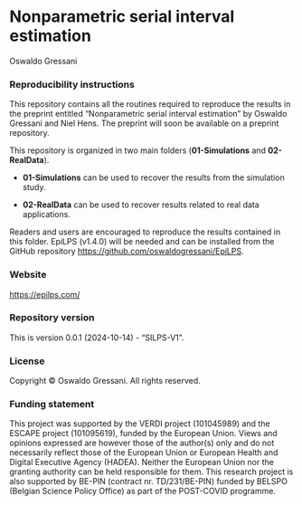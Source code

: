 Nonparametric serial interval estimation
================
Oswaldo Gressani

### Reproducibility instructions

This repository contains all the routines required to reproduce the
results in the preprint entitled “Nonparametric serial interval
estimation” by Oswaldo Gressani and Niel Hens. The preprint will soon be
available on a preprint repository.

This repository is organized in two main folders (**01-Simulations** and
**02-RealData**).

- **01-Simulations** can be used to recover the results from the
  simulation study.

- **02-RealData** can be used to recover results related to real data
  applications.

Readers and users are encouraged to reproduce the results contained in
this folder. EpiLPS (v1.4.0) will be needed and can be installed from
the GitHub repository <https://github.com/oswaldogressani/EpiLPS>.

### Website

<https://epilps.com/>

### Repository version

This is version 0.0.1 (2024-10-14) - “SILPS-V1”.

### License

Copyright © Oswaldo Gressani. All rights reserved.

### Funding statement

This project was supported by the VERDI project (101045989) and the
ESCAPE project (101095619), funded by the European Union. Views and
opinions expressed are however those of the author(s) only and do not
necessarily reflect those of the European Union or European Health and
Digital Executive Agency (HADEA). Neither the European Union nor the
granting authority can be held responsible for them. This research
project is also supported by BE-PIN (contract nr. TD/231/BE-PIN) funded
by BELSPO (Belgian Science Policy Office) as part of the POST-COVID
programme.
